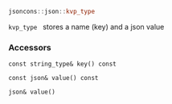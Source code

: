 ```c++
jsoncons::json::kvp_type 
```
`kvp_type ` stores a name (key) and a json value

### Accessors
    
    const string_type& key() const

    const json& value() const

    json& value()


